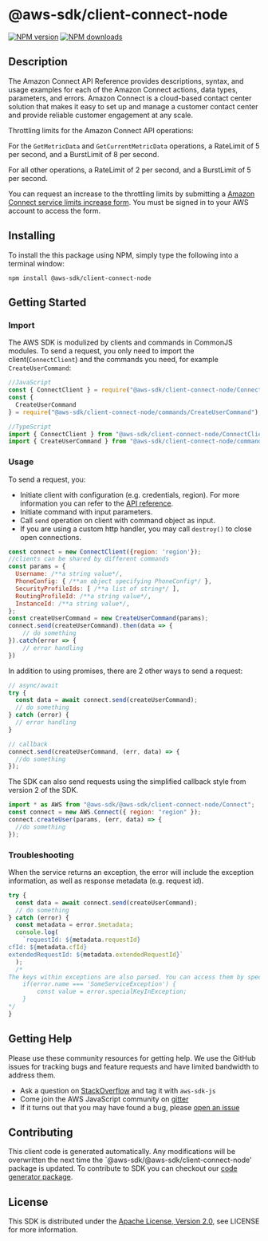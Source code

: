 # @aws-sdk/client-connect-node

[![NPM version](https://img.shields.io/npm/v/@aws-sdk/client-connect-node/preview.svg)](https://www.npmjs.com/package/@aws-sdk/client-connect-node)
[![NPM downloads](https://img.shields.io/npm/dm/@aws-sdk/client-connect-node.svg)](https://www.npmjs.com/package/@aws-sdk/client-connect-node)

## Description

<p>The Amazon Connect API Reference provides descriptions, syntax, and usage examples for each of the Amazon Connect actions, data types, parameters, and errors. Amazon Connect is a cloud-based contact center solution that makes it easy to set up and manage a customer contact center and provide reliable customer engagement at any scale.</p> <p>Throttling limits for the Amazon Connect API operations:</p> <p>For the <code>GetMetricData</code> and <code>GetCurrentMetricData</code> operations, a RateLimit of 5 per second, and a BurstLimit of 8 per second.</p> <p>For all other operations, a RateLimit of 2 per second, and a BurstLimit of 5 per second.</p> <p>You can request an increase to the throttling limits by submitting a <a href="https://console.aws.amazon.com/support/home#/case/create?issueType=service-limit-increase">Amazon Connect service limits increase form</a>. You must be signed in to your AWS account to access the form.</p>

## Installing

To install the this package using NPM, simply type the following into a terminal window:

```
npm install @aws-sdk/client-connect-node
```

## Getting Started

### Import

The AWS SDK is modulized by clients and commands in CommonJS modules. To send a request, you only need to import the client(`ConnectClient`) and the commands you need, for example `CreateUserCommand`:

```javascript
//JavaScript
const { ConnectClient } = require("@aws-sdk/client-connect-node/ConnectClient");
const {
  CreateUserCommand
} = require("@aws-sdk/client-connect-node/commands/CreateUserCommand");
```

```javascript
//TypeScript
import { ConnectClient } from "@aws-sdk/client-connect-node/ConnectClient";
import { CreateUserCommand } from "@aws-sdk/client-connect-node/commands/CreateUserCommand";
```

### Usage

To send a request, you:

- Initiate client with configuration (e.g. credentials, region). For more information you can refer to the [API reference][].
- Initiate command with input parameters.
- Call `send` operation on client with command object as input.
- If you are using a custom http handler, you may call `destroy()` to close open connections.

```javascript
const connect = new ConnectClient({region: 'region'});
//clients can be shared by different commands
const params = {
  Username: /**a string value*/,
  PhoneConfig: { /**an object specifying PhoneConfig*/ },
  SecurityProfileIds: [ /**a list of string*/ ],
  RoutingProfileId: /**a string value*/,
  InstanceId: /**a string value*/,
};
const createUserCommand = new CreateUserCommand(params);
connect.send(createUserCommand).then(data => {
    // do something
}).catch(error => {
    // error handling
})
```

In addition to using promises, there are 2 other ways to send a request:

```javascript
// async/await
try {
  const data = await connect.send(createUserCommand);
  // do something
} catch (error) {
  // error handling
}
```

```javascript
// callback
connect.send(createUserCommand, (err, data) => {
  //do something
});
```

The SDK can also send requests using the simplified callback style from version 2 of the SDK.

```javascript
import * as AWS from "@aws-sdk/@aws-sdk/client-connect-node/Connect";
const connect = new AWS.Connect({ region: "region" });
connect.createUser(params, (err, data) => {
  //do something
});
```

### Troubleshooting

When the service returns an exception, the error will include the exception information, as well as response metadata (e.g. request id).

```javascript
try {
  const data = await connect.send(createUserCommand);
  // do something
} catch (error) {
  const metadata = error.$metadata;
  console.log(
    `requestId: ${metadata.requestId}
cfId: ${metadata.cfId}
extendedRequestId: ${metadata.extendedRequestId}`
  );
  /*
The keys within exceptions are also parsed. You can access them by specifying exception names:
    if(error.name === 'SomeServiceException') {
        const value = error.specialKeyInException;
    }
*/
}
```

## Getting Help

Please use these community resources for getting help. We use the GitHub issues for tracking bugs and feature requests and have limited bandwidth to address them.

- Ask a question on [StackOverflow](https://stackoverflow.com/questions/tagged/aws-sdk-js) and tag it with `aws-sdk-js`
- Come join the AWS JavaScript community on [gitter](https://gitter.im/aws/aws-sdk-js-v3)
- If it turns out that you may have found a bug, please [open an issue](https://github.com/aws/aws-sdk-js-v3/issues)

## Contributing

This client code is generated automatically. Any modifications will be overwritten the next time the `@aws-sdk/@aws-sdk/client-connect-node' package is updated. To contribute to SDK you can checkout our [code generator package][].

## License

This SDK is distributed under the
[Apache License, Version 2.0](http://www.apache.org/licenses/LICENSE-2.0),
see LICENSE for more information.

[code generator package]: https://github.com/aws/aws-sdk-js-v3/tree/master/packages/service-types-generator
[api reference]: https://docs.aws.amazon.com/AWSJavaScriptSDK/latest/
